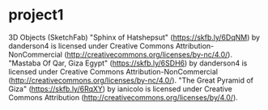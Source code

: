 # project1

3D Objects (SketchFab)
"Sphinx of Hatshepsut" (https://skfb.ly/6DqNM) by danderson4 is licensed under Creative Commons Attribution-NonCommercial (http://creativecommons.org/licenses/by-nc/4.0/).
"Mastaba Of Qar, Giza Egypt" (https://skfb.ly/6SDH6) by danderson4 is licensed under Creative Commons Attribution-NonCommercial (http://creativecommons.org/licenses/by-nc/4.0/).
"The Great Pyramid of Giza" (https://skfb.ly/6RqXY) by ianicolo is licensed under Creative Commons Attribution (http://creativecommons.org/licenses/by/4.0/).
